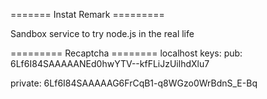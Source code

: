 

======= Instat Remark =========

Sandbox service to try node.js in the real life


========= Recaptcha ========
localhost keys:
pub: 6Lf6I84SAAAAANEd0hwYTV--kfFLiJzUilhdXlu7

private: 6Lf6I84SAAAAAG6FrCqB1-q8WGzo0WrBdnS_E-Bq